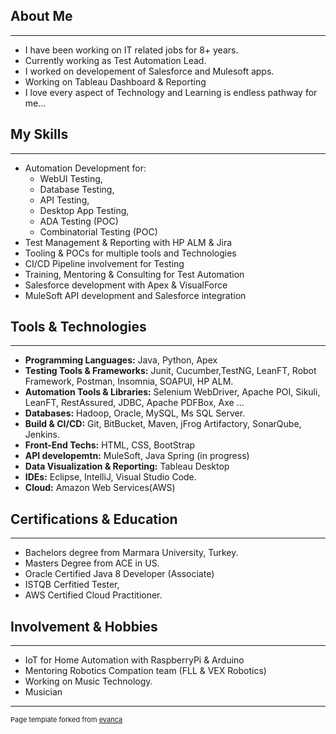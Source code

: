 ## About Me
---

* I have been working on IT related jobs for 8+ years.
* Currently working as Test Automation Lead.
* I worked on developement of Salesforce and Mulesoft apps. 
* Working on Tableau Dashboard & Reporting
* I love every aspect of Technology and 
Learning is endless pathway for me... 

## My Skills
---

* Automation Development for:
  * WebUI Testing,
  * Database Testing, 
  * API Testing,
  * Desktop App Testing, 
  * ADA Testing (POC)
  * Combinatorial Testing (POC)
* Test Management & Reporting with HP ALM & Jira
* Tooling & POCs for multiple tools and Technologies 
* CI/CD Pipeline involvement for Testing
* Training, Mentoring & Consulting for Test Automation
* Salesforce development with Apex & VisualForce
* MuleSoft API development and Salesforce integration

## Tools & Technologies
---

* **Programming Languages:** Java, Python, Apex
* **Testing Tools & Frameworks:** Junit, Cucumber,TestNG, LeanFT, Robot Framework,
Postman, Insomnia, SOAPUI, HP ALM. 
* **Automation Tools & Libraries:** Selenium WebDriver, Apache POI, Sikuli, LeanFT,
RestAssured, JDBC, Apache PDFBox, Axe ...
* **Databases:** Hadoop, Oracle, MySQL, Ms SQL Server.
* **Build & CI/CD:** Git, BitBucket, Maven, jFrog Artifactory, SonarQube, Jenkins. 
* **Front-End Techs:** HTML, CSS, BootStrap
* **API developemtn:** MuleSoft, Java Spring (in progress)
* **Data Visualization & Reporting:** Tableau Desktop
* **IDEs:** Eclipse, IntelliJ, Visual Studio Code.
* **Cloud:** Amazon Web Services(AWS) 


## Certifications & Education
---
* Bachelors degree from Marmara University, Turkey.
* Masters Degree from ACE in US.
* Oracle Certified Java 8 Developer (Associate)
* ISTQB Cerfitied Tester, 
* AWS Certified Cloud Practitioner.

## Involvement & Hobbies
---
* IoT for Home Automation with RaspberryPi & Arduino
* Mentoring Robotics Compation team (FLL & VEX Robotics)
* Working on Music Technology.
* Musician

---
<p style="font-size:11px">Page template forked from <a href="https://github.com/evanca/quick-portfolio">evanca</a></p>
<!-- Remove above link if you don't want to attibute -->

